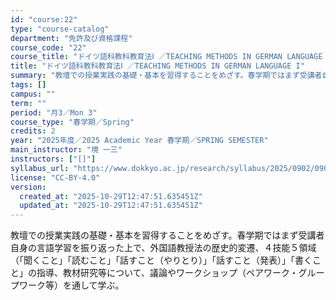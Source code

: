 ```yaml
---
id: "course:22"
type: "course-catalog"
department: "免許及び資格課程"
course_code: "22"
course_title: "ドイツ語科教科教育法Ⅰ ／TEACHING METHODS IN GERMAN LANGUAGE I"
title: "ドイツ語科教科教育法Ⅰ ／TEACHING METHODS IN GERMAN LANGUAGE I"
summary: "教壇での授業実践の基礎・基本を習得することをめざす。春学期ではまず受講者自身の言語学習を振り返った上で、外国語教授法の歴史的変遷、４技能５領域（「聞くこと」「読むこと」「話すこと（やりとり）」「話すこと（発表）」「書くこと」の指導、教材研究…"
tags: []
campus: ""
term: ""
period: "月3／Mon 3"
course_type: "春学期／Spring"
credits: 2
year: "2025年度／2025 Academic Year 春学期／SPRING SEMESTER"
main_instructor: "境 一三"
instructors: ["[]"]
syllabus_url: "https://www.dokkyo.ac.jp/research/syllabus/2025/0902/0902_00022_ja_JP.html"
license: "CC-BY-4.0"
version:
  created_at: "2025-10-29T12:47:51.635451Z"
  updated_at: "2025-10-29T12:47:51.635451Z"
---
```

教壇での授業実践の基礎・基本を習得することをめざす。春学期ではまず受講者自身の言語学習を振り返った上で、外国語教授法の歴史的変遷、４技能５領域（「聞くこと」「読むこと」「話すこと（やりとり）」「話すこと（発表）」「書くこと」の指導、教材研究等について、議論やワークショップ（ペアワーク・グループワーク等）を通して学ぶ。
